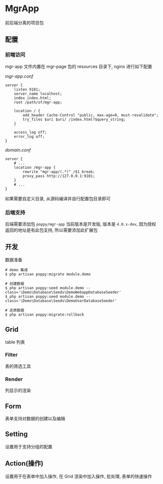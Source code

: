 # MgrApp

前后端分离的项目包

## 配置

### 前端访问

mgr-app 文件内置在 mgr-page 包的 resources 目录下, nginx 进行如下配置

_mgr-app.conf_

```
server {
    listen 9101;
    server_name localhost;
    index index.html;
    root /path/of/mgr-app;

    location / {
        add_header Cache-Control "public, max-age=0, must-revalidate";
        try_files $uri $uri/ /index.html?$query_string;
    }

    access_log off;
    error_log off;
}
```

_domain.conf_

```
server {
    # ...
    location /mgr-app {
        rewrite "mgr-app/(.*)" /$1 break;
        proxy_pass http://127.0.0.1:9101;
    }
    # ...
}
```

如果需要自定义目录, 从源码编译并自行配置包目录即可

### 后端支持

后端需要添加包 `poppy/mgr-app` 当前版本是开发版, 版本是 `4.0.x-dev`, 因为授权返回的地址是有此包支持, 所以需要添加此扩展包

## 开发

数据准备

```
# demo 集成
$ php artisan poppy:migrate module.demo

# 创建数据
$ php artisan poppy:seed module.demo --class='\Demo\Database\Seeds\DemoWebappDatabaseSeeder'
$ php artisan poppy:seed module.demo --class='\Demo\Database\Seeds\DemoUserDatabaseSeeder'

# 还原数据
$ php artisan poppy:migrate:rollback
```

## Grid

table 列表

### Filter

表的筛选工具

### Render

列显示的渲染

## Form

表单支持对数据的创建以及编辑

## Setting

设置用于支持分组的配置

## Action(操作)

设置用于在表单中加入操作, 在 Grid 渲染中加入操作, 批处理, 表单的快速操作
